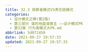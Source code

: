 ```yaml
---
title: 32.3 观察者模式VS责任链模式
categories: 
  - 设计模式之禅(第2版)
  - 第三部分 谁的地盘谁做主 ——设计模式PK
  - 第32章 行为类模式大PK.md
abbrlink: 5d072450
date: 2021-09-27 19:57:33
updated: 2021-09-27 19:57:33
---
```

